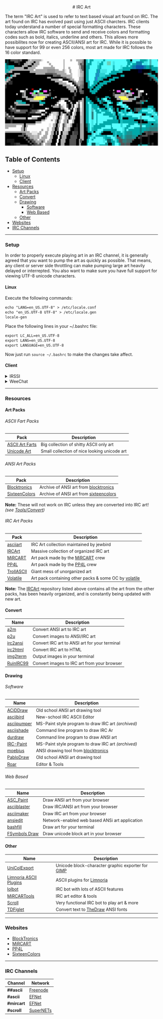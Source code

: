 <p align="center">
# IRC Art

The term "IRC Art" is used to refer to text based visual art found on IRC. The art found on IRC has evolved past using just ASCII charcters. IRC clients today understand a number of special formatting characters. These characters allow IRC software to send and receive colors and formatting codes such as bold, italics, underline and others. This allows more possibilites now for creating ASCII/ANSI art for IRC. While it is possible to have support for 99 or even 256 colors, most art made for IRC follows the 16 color standard.

![](.screens/acid.png)
</p>

## Table of Contents
- [Setup](#setup)
  - [Linux](#linux)
  - [Client](#client)
- [Resources](#resources)
  - [Art Packs](#art-packs)
  - [Convert](#convert)
  - [Drawing](#drawing)
    - [Software](#software)
    - [Web Based](#web-based)
  - [Other](#other)
- [Websites](#websites)
- [IRC Channels](#irc-channels)

***

### Setup
In order to properly execute playing art in an IRC channel, it is generally agreed that you want to pump the art as quickly as possible. That means, any client or server side throttling can make pumping large art heavily delayed or interrepted. You also want to make sure you have full support for viewing UTF-8 unicode characters.

#### Linux
Execute the following commands:
```
echo "LANG=en_US.UTF-8" > /etc/locale.conf
echo "en_US.UTF-8 UTF-8" > /etc/locale.gen
locale-gen
```

Place the following lines in your ~/.bashrc file:
```
export LC_ALL=en_US.UTF-8
export LANG=en_US.UTF-8
export LANGUAGE=en_US.UTF-8
```

Now just run `source ~/.bashrc` to make the changes take affect.

#### Client
<details>
   <summary>IRSSI</summary>
  
##### UTF-8
```
/set term_charset utf-8
/set recode_autodetect_utf8 ON
/set recode_fallback ISO-8859-15
/set recode_out_default_charset ISO-8859-15
/set recode_transliterate ON
/set recode ON
```

##### Flooding
###### Global
```
/set cmd_queue_speed 0msec
/set cmds_max_at_once 0
```

###### Network Specific
```
/network add -cmdmax 0 -cmdspeed 0msec <network_name>
```
</details>

<details>
   <summary>WeeChat</summary>
  
##### UTF-8
UTF-8 is enabled by default on Weechat.

##### Flooding
###### Global
```
/set irc.server_default.anti_flood_prio_high 0
/set irc.server_default.anti_flood_prio_low 0
```

###### Network Specific
```
/set irc.server.<network_name>.anti_flood_prio_high 0
/set irc.server.<network_name>.anti_flood_prio_low 0
```

**Note:** Change 0 to 2 for safe flood rates on networks like EFNet.
</details>

***

### Resources
#### Art Packs

###### ASCII Fart Packs
| Pack | Description |
| ---- | ----------- |
| [ASCII Art Farts](http://www.asciiartfarts.com) | Big collection of shitty ASCII only art |
| [Unicode Art](http://xahlee.info/comp/unicode_ascii_art.html) | Small collection of nice looking unicode art |

###### ANSI Art Packs
| Pack | Description |
| ---- | ----------- |
| [Blocktronics](https://github.com/blocktronics/artpacks) | Archive of ANSI art from [blocktronics](http://blocktronics.org/) |
| [SixteenColors](https://github.com/sixteencolors/sixteencolors-archive) | Archive of ANSI art from [sixteencolors](http://sixteencolors.net/) |

**Note:** These will not work on IRC unless they are converted into IRC art! *(see [Tools/Convert](#convert))*

###### IRC Art Packs
| Pack | Description |
| ---- | ----------- |
| [asciiart](https://github.com/birdneststream/asciiart) | IRC Art collection maintained by jewbird |
| [IRCArt](https://github.com/ircart/ircart) | Massive collection of organized IRC art |
| [MiRCART](https://mircart.org/) | Art pack made by the [MiRCART](https://mircart.org/) crew |
| [PP4L](http://wepump.in/ascii/) | Art pack made by the [PP4L](http://wepump.in/) crew |
| [TrollASCII](https://github.com/jakkm3n/trollascii) | Giant mess of unorganized art |
| [Volatile](https://git.volatile.bz/cgit/wowaname/ascii-art/) | Art pack containing other packs & some OC by [volatile](https://volatile.bz/) |

**Note:** The [IRCArt](https://github.com/ircart/ircart) repository listed above contains all the art from the other packs, has been heavily organized, and is constantly being updated with new art.

#### Convert
| Name | Description |
| ---- | ----------- |
| [a2m](https://git.trollforge.org/a2m/) | Convert ANSI art to IRC art |
| [p2u](https://git.trollforge.org/p2u/) | Convert images to ANSI/IRC art |
| [irc2ansi](https://github.com/timb/irc2ansi) | Convert IRC art to ANSI art for your terminal |
| [irc2html](https://ircart.github.io/irc2html/) | Convert IRC art to HTML |
| [img2term](https://github.com/wwared/img2term) | Output images in your terminal |
| [RuinIRC99](https://ruinirc99.firebaseapp.com/) | Convert images to IRC art from your browser |

#### Drawing
###### Software
| Name | Description |
| ---- | ----------- |
| [ACiDDraw](http://www.acid.org/apps/apps.html)       | Old school ANSI art drawing tool |
| [asciibird](https://github.com/hughbord/asciibird)   | New-school IRC ASCII Editor |
| [asciipumper](https://github.com/ircart/asciipumper) | MS-Paint style program to draw IRC art *(archived)* |
| [asciishade](https://github.com/mikedesu/asciishade) | Command line program to draw IRC Ar |
| [durdraw](https://github.com/cmang/durdraw)          | Command line program to draw ANSI art |
| [IRC-Paint](https://github.com/wwared/IRC-Paint)     | MS-Paint style program to draw IRC art *(archived)* |
| [moebius](https://github.com/blocktronics/moebius)   | ANSI drawing tool from [blocktronics](https://blocktronics.org/) |
| [PabloDraw](http://picoe.ca/products/pablodraw/)     | Old school ANSI art drawing tool |
| [Roar](https://github.com/lalbornoz/roar)            | Editor & Tools |

###### Web Based
| Name | Description |
| ---- | ----------- |
| [ASC_Paint](https://asc-paint.glitch.me/) | Draw ANSI art from your browser |
| [asciiblaster](https://asdf.us/asciiblaster/) | Draw IRC/ANSI art from your browser |
| [asciimaker](https://ircart.github.io/asciimaker/)| Draw IRC art from your browser |
| [ansiedit](https://github.com/andyherbert/ansiedit) | Network-enabled web based ANSi art application |
| [bashfill](https://max.io/bash.html) | Draw art for your terminal |
| [FSymbols Draw](https://fsymbols.com/draw/) | Draw unicode block art in your browser |

#### Other
| Name | Description |
| ---- | ----------- |
| [UniColExport](https://github.com/klopsi/unicolexport) | Unicode block-character graphic exporter for [GIMP](https://www.gimp.org/) |
| [Limnoria ASCII Plugins](https://github.com/oddluck/limnoria-plugins/tree/master/ASCII) | ASCII plugins for [Limnoria](https://github.com/ProgVal/Limnoria) |
| [lolbot](https://github.com/knivey/lolbot) | IRC bot with lots of ASCII features |
| [MiRCARTools](https://github.com/lalbornoz/MiRCARTools) | IRC art editor & tools |
| [Scroll](https://github.com/ircart/scroll) | Very functional IRC bot to play art & more |
| [TDFiglet](https://git.trollforge.org/tdfiglet/) | Convert text to [TheDraw](https://www.roysac.com/thedrawfonts-tdf.html) ANSI fonts |

***

### Websites
- [BlockTronics](http://blocktronics.org/)
- [MiRCART](https://mircart.org/)
- [PP4L](http://wepump.in/)
- [SixteenColors](https://16colo.rs/)

***

### IRC Channels
| Channel | Network |
| ------- | ------- |
| **##ascii** | [Freenode](https://freenode.net/) |
| **#ascii** | [EFNet](http://efnet.org/) |
| **#mircart** | [EFNet](http://efnet.org/) |
| **#scroll** | [SuperNETs](https://supernets.org/) |
